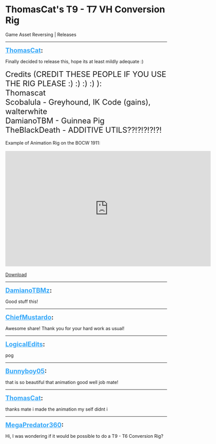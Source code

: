 # ThomasCat's T9 - T7 VH Conversion Rig
Game Asset Reversing | Releases

---
<strong style="font-size: 1.4em;"><span style="text-decoration: underline;text-decoration-color: #34a7f9;"><span style="color:#34a7f9;">ThomasCat</span></span>:</strong>

<p>Finally decided to release this, hope its at least mildly adequate :)<br /><br /><span style="font-size:1.7em;">Credits (CREDIT THESE PEOPLE IF YOU USE THE RIG PLEASE :) :) :) :) ):<br />Thomascat<br />Scobalula - Greyhound, IK Code (gains), walterwhite<br />DamianoTBM - Guinnea Pig<br />TheBlackDeath - ADDITIVE UTILS??!?!?!?!?!</span><br /><br />Example of Animation Rig on the BOCW 1911:<br /><br /><iframe type="text/html" width="640" height="360" src="https://www.youtube.com/embed/fOlhVoF" frameborder="0"></iframe><br /><br /><a href="https://mega.nz/file/V5YjFawS#gLbpERStAO7Ba71YOxc6_cGToCbJVVYboryo0EoOktY">Download</a></p>

---
<strong style="font-size: 1.4em;"><span style="text-decoration: underline;text-decoration-color: #34a7f9;"><span style="color:#34a7f9;">DamianoTBMz</span></span>:</strong>

<p>Good stuff this!</p>

---
<strong style="font-size: 1.4em;"><span style="text-decoration: underline;text-decoration-color: #34a7f9;"><span style="color:#34a7f9;">ChiefMustardo</span></span>:</strong>

<p>Awesome share! Thank you for your hard work as usual!</p>

---
<strong style="font-size: 1.4em;"><span style="text-decoration: underline;text-decoration-color: #34a7f9;"><span style="color:#34a7f9;">LogicalEdits</span></span>:</strong>

<p>pog</p>

---
<strong style="font-size: 1.4em;"><span style="text-decoration: underline;text-decoration-color: #34a7f9;"><span style="color:#34a7f9;">Bunnyboy05</span></span>:</strong>

<p>that is so beautiful that animation good well job mate!</p>

---
<strong style="font-size: 1.4em;"><span style="text-decoration: underline;text-decoration-color: #34a7f9;"><span style="color:#34a7f9;">ThomasCat</span></span>:</strong>

<p>thanks mate i made the animation my self didnt i</p>

---
<strong style="font-size: 1.4em;"><span style="text-decoration: underline;text-decoration-color: #34a7f9;"><span style="color:#34a7f9;">MegaPredator360</span></span>:</strong>

<p>Hi, I was wondering if it would be possible to do a T9 - T6 Conversion Rig?</p>
